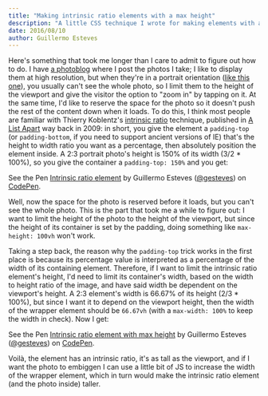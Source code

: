 ```yaml
---
title: "Making intrinsic ratio elements with a max height"
description: "A little CSS technique I wrote for making elements with a fixed ratio that can also be constrained to a maximum height."
date: 2016/08/10
author: Guillermo Esteves
---
```


Here's something that took me longer than I care to admit to figure out how to do. I have [a photoblog](https://www.allencompassingtrip.com/) where I post the photos I take; I like to display them at high resolution, but when they're in a portrait orientation ([like this one](https://www.allencompassingtrip.com/2015/1/10/1026/lincoln-sky)), you usually can't see the whole photo, so I limit them to the height of the viewport and give the visitor the option to "zoom in" by tapping on it. At the same time, I'd like to reserve the space for the photo so it doesn't push the rest of the content down when it loads. To do this, I think most people are familiar with Thierry Koblentz's [intrinsic ratio](http://alistapart.com/article/creating-intrinsic-ratios-for-video) technique, published in [A List Apart](http://alistapart.com/) way back in 2009: in short, you give the element a `padding-top` (or `padding-bottom`, if you need to support ancient versions of IE) that's the height to width ratio you want as a percentage, then absolutely position the element inside. A 2:3 portrait photo's height is 150% of its width (3/2 * 100%), so you give the container a `padding-top: 150%` and you get:

<p data-height="265" data-theme-id="0" data-slug-hash="AXYLLV" data-default-tab="result" data-user="gesteves" data-embed-version="2" class="codepen">See the Pen <a href="http://codepen.io/gesteves/pen/AXYLLV/">Intrinsic ratio element</a> by Guillermo Esteves (<a href="http://codepen.io/gesteves">@gesteves</a>) on <a href="http://codepen.io">CodePen</a>.</p>
<script async src="//assets.codepen.io/assets/embed/ei.js"></script>

Well, now the space for the photo is reserved before it loads, but you can't see the whole photo. This is the part that took me a while to figure out: I want to limit the height of the photo to the height of the viewport, but since the height of its container is set by the padding, doing something like `max-height: 100vh` won't work.

Taking a step back, the reason why the `padding-top` trick works in the first place is because its percentage value is interpreted as a percentage of the width of its containing element. Therefore, if I want to limit the intrinsic ratio element's height, I'd need to limit its container's width, based on the width to height ratio of the image, and have said width be dependent on the viewport's height. A 2:3 element's width is 66.67% of its height (2/3 * 100%), but since I want it to depend on the viewport height, then the width of the wrapper element should be `66.67vh` (with a `max-width: 100%` to keep the width in check). Now I get:

<p data-height="265" data-theme-id="0" data-slug-hash="rLorrG" data-default-tab="result" data-user="gesteves" data-embed-version="2" class="codepen">See the Pen <a href="http://codepen.io/gesteves/pen/rLorrG/">Intrinsic ratio element with max height</a> by Guillermo Esteves (<a href="http://codepen.io/gesteves">@gesteves</a>) on <a href="http://codepen.io">CodePen</a>.</p>
<script async src="//assets.codepen.io/assets/embed/ei.js"></script>

Voilà, the element has an intrinsic ratio, it's as tall as the viewport, and if I want the photo to embiggen I can use a little bit of JS to increase the width of the wrapper element, which in turn would make the intrinsic ratio element (and the photo inside) taller.
